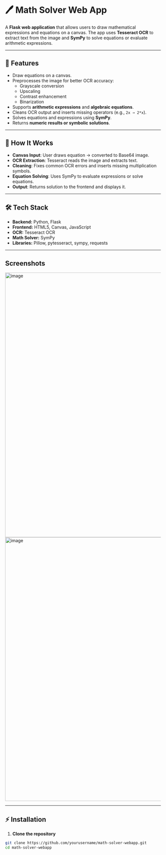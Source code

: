 # 🖊️ Math Solver Web App

A **Flask web application** that allows users to draw mathematical expressions and equations on a canvas. The app uses **Tesseract OCR** to extract text from the image and **SymPy** to solve equations or evaluate arithmetic expressions.

---

## 🧩 Features

- Draw equations on a canvas.  
- Preprocesses the image for better OCR accuracy:
  - Grayscale conversion  
  - Upscaling  
  - Contrast enhancement  
  - Binarization  
- Supports **arithmetic expressions** and **algebraic equations**.  
- Cleans OCR output and inserts missing operators (e.g., `2x → 2*x`).  
- Solves equations and expressions using **SymPy**.  
- Returns **numeric results or symbolic solutions**.  

---

## 🧠 How It Works

- **Canvas Input**: User draws equation → converted to Base64 image.
- **OCR Extraction**: Tesseract reads the image and extracts text.
- **Cleaning**: Fixes common OCR errors and inserts missing multiplication symbols.
- **Equation Solving**: Uses SymPy to evaluate expressions or solve equations.
- **Output**: Returns solution to the frontend and displays it.

---

## 🛠️ Tech Stack

- **Backend:** Python, Flask  
- **Frontend:** HTML5, Canvas, JavaScript  
- **OCR:** Tesseract OCR  
- **Math Solver:** SymPy  
- **Libraries:** Pillow, pytesseract, sympy, requests  

---

## Screenshots
<img width="1899" height="853" alt="image" src="https://github.com/user-attachments/assets/a9b95c6e-0600-4e54-89e0-f1ee29c6198d" />
<img width="1867" height="850" alt="image" src="https://github.com/user-attachments/assets/29d3ab77-c206-4461-9a7b-bc35c6e08486" />


---

## ⚡ Installation

1. **Clone the repository**

```bash
git clone https://github.com/yourusername/math-solver-webapp.git
cd math-solver-webapp


